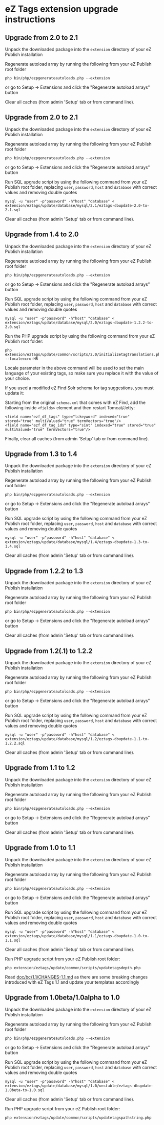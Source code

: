 # eZ Tags extension upgrade instructions

## Upgrade from 2.0 to 2.1

Unpack the downloaded package into the `extension` directory of your eZ Publish installation

Regenerate autoload array by running the following from your eZ Publish root folder

    php bin/php/ezpgenerateautoloads.php --extension

or go to Setup -> Extensions and click the "Regenerate autoload arrays" button

Clear all caches (from admin 'Setup' tab or from command line).




## Upgrade from 2.0 to 2.1

Unpack the downloaded package into the `extension` directory of your eZ Publish installation

Regenerate autoload array by running the following from your eZ Publish root folder

    php bin/php/ezpgenerateautoloads.php --extension

or go to Setup -> Extensions and click the "Regenerate autoload arrays" button

Run SQL upgrade script by using the following command from your eZ Publish root folder,
replacing `user`, `password`, `host` and `database` with correct values and removing double quotes

    mysql -u "user" -p"password" -h"host" "database" < extension/eztags/update/database/mysql/2.1/eztags-dbupdate-2.0-to-2.1.sql

Clear all caches (from admin 'Setup' tab or from command line).




## Upgrade from 1.4 to 2.0

Unpack the downloaded package into the `extension` directory of your eZ Publish installation

Regenerate autoload array by running the following from your eZ Publish root folder

    php bin/php/ezpgenerateautoloads.php --extension

or go to Setup -> Extensions and click the "Regenerate autoload arrays" button

Run SQL upgrade script by using the following command from your eZ Publish root folder,
replacing `user`, `password`, `host` and `database` with correct values and removing double quotes

    mysql -u "user" -p"password" -h"host" "database" < extension/eztags/update/database/mysql/2.0/eztags-dbupdate-1.2.2-to-2.0.sql

Run the PHP upgrade script by using the following command from your eZ Publish root folder:

    php extension/eztags/update/common/scripts/2.0/initializetagtranslations.php --locale=cro-HR

Locale parameter in the above command will be used to set the main language of your existing tags, so make sure
you replace it with the value of your choice.

If you used a modified eZ Find Solr schema for tag suggestions, you must update it:

Starting from the original `schema.xml` that comes with eZ Find, add the following inside `<fields>` element and then restart Tomcat/Jetty:

    <field name="ezf_df_tags" type="lckeyword" indexed="true" stored="true" multiValued="true" termVectors="true"/>
    <field name="ezf_df_tag_ids" type="sint" indexed="true" stored="true" multiValued="true" termVectors="true"/>

Finally, clear all caches (from admin 'Setup' tab or from command line).




## Upgrade from 1.3 to 1.4

Unpack the downloaded package into the `extension` directory of your eZ Publish installation

Regenerate autoload array by running the following from your eZ Publish root folder

    php bin/php/ezpgenerateautoloads.php --extension

or go to Setup -> Extensions and click the "Regenerate autoload arrays" button

Run SQL upgrade script by using the following command from your eZ Publish root folder,
replacing `user`, `password`, `host` and `database` with correct values and removing double quotes

    mysql -u "user" -p"password" -h"host" "database" < extension/eztags/update/database/mysql/1.4/eztags-dbupdate-1.3-to-1.4.sql

Clear all caches (from admin 'Setup' tab or from command line).




## Upgrade from 1.2.2 to 1.3

Unpack the downloaded package into the `extension` directory of your eZ Publish installation

Regenerate autoload array by running the following from your eZ Publish root folder

    php bin/php/ezpgenerateautoloads.php --extension

or go to Setup -> Extensions and click the "Regenerate autoload arrays" button

Clear all caches (from admin 'Setup' tab or from command line).




## Upgrade from 1.2(.1) to 1.2.2

Unpack the downloaded package into the `extension` directory of your eZ Publish installation

Regenerate autoload array by running the following from your eZ Publish root folder

    php bin/php/ezpgenerateautoloads.php --extension

or go to Setup -> Extensions and click the "Regenerate autoload arrays" button

Run SQL upgrade script by using the following command from your eZ Publish root folder,
replacing `user`, `password`, `host` and `database` with correct values and removing double quotes

    mysql -u "user" -p"password" -h"host" "database" < extension/eztags/update/database/mysql/1.2/eztags-dbupdate-1.1-to-1.2.2.sql

Clear all caches (from admin 'Setup' tab or from command line).




## Upgrade from 1.1 to 1.2

Unpack the downloaded package into the `extension` directory of your eZ Publish installation

Regenerate autoload array by running the following from your eZ Publish root folder

    php bin/php/ezpgenerateautoloads.php --extension

or go to Setup -> Extensions and click the "Regenerate autoload arrays" button

Clear all caches (from admin 'Setup' tab or from command line).




## Upgrade from 1.0 to 1.1

Unpack the downloaded package into the `extension` directory of your eZ Publish installation

Regenerate autoload array by running the following from your eZ Publish root folder

    php bin/php/ezpgenerateautoloads.php --extension

or go to Setup -> Extensions and click the "Regenerate autoload arrays" button

Run SQL upgrade script by using the following command from your eZ Publish root folder,
replacing `user`, `password`, `host` and `database` with correct values and removing double quotes

    mysql -u "user" -p"password" -h"host" "database" < extension/eztags/update/database/mysql/1.1/eztags-dbupdate-1.0-to-1.1.sql

Clear all caches (from admin 'Setup' tab or from command line).

Run PHP upgrade script from your eZ Publish root folder:

    php extension/eztags/update/common/scripts/updatetagsdepth.php

Read [doc/bc/1.1/CHANGES-1.1.md](/doc/bc/1.1/CHANGES-1.1.md) as there are some breaking changes introduced with eZ Tags 1.1 and update your templates accordingly




## Upgrade from 1.0beta/1.0alpha to 1.0

Unpack the downloaded package into the `extension` directory of your eZ Publish installation

Regenerate autoload array by running the following from your eZ Publish root folder

    php bin/php/ezpgenerateautoloads.php --extension

or go to Setup -> Extensions and click the "Regenerate autoload arrays" button

Run SQL upgrade script by using the following command from your eZ Publish root folder,
replacing `user`, `password`, `host` and `database` with correct values and removing double quotes

    mysql -u "user" -p"password" -h"host" "database" < extension/eztags/update/database/mysql/1.0/unstable/eztags-dbupdate-1.0beta-to-1.0.sql

Clear all caches (from admin 'Setup' tab or from command line).

Run PHP upgrade script from your eZ Publish root folder:

    php extension/eztags/update/common/scripts/updatetagspathstring.php
